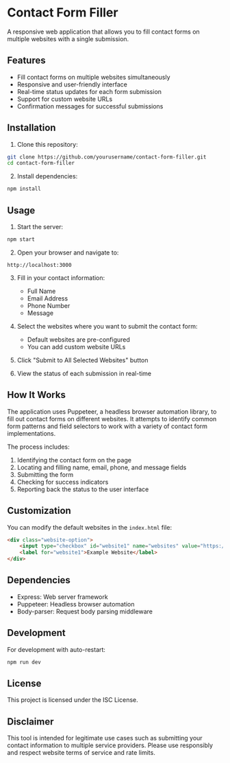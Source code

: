 # Contact Form Filler

A responsive web application that allows you to fill contact forms on multiple websites with a single submission.

## Features

- Fill contact forms on multiple websites simultaneously
- Responsive and user-friendly interface
- Real-time status updates for each form submission
- Support for custom website URLs
- Confirmation messages for successful submissions

## Installation

1. Clone this repository:
```bash
git clone https://github.com/yourusername/contact-form-filler.git
cd contact-form-filler
```

2. Install dependencies:
```bash
npm install
```

## Usage

1. Start the server:
```bash
npm start
```

2. Open your browser and navigate to:
```
http://localhost:3000
```

3. Fill in your contact information:
   - Full Name
   - Email Address
   - Phone Number
   - Message

4. Select the websites where you want to submit the contact form:
   - Default websites are pre-configured
   - You can add custom website URLs

5. Click "Submit to All Selected Websites" button

6. View the status of each submission in real-time

## How It Works

The application uses Puppeteer, a headless browser automation library, to fill out contact forms on different websites. It attempts to identify common form patterns and field selectors to work with a variety of contact form implementations.

The process includes:
1. Identifying the contact form on the page
2. Locating and filling name, email, phone, and message fields
3. Submitting the form
4. Checking for success indicators
5. Reporting back the status to the user interface

## Customization

You can modify the default websites in the `index.html` file:

```html
<div class="website-option">
    <input type="checkbox" id="website1" name="websites" value="https://example.com/contact" checked>
    <label for="website1">Example Website</label>
</div>
```

## Dependencies

- Express: Web server framework
- Puppeteer: Headless browser automation
- Body-parser: Request body parsing middleware

## Development

For development with auto-restart:
```bash
npm run dev
```

## License

This project is licensed under the ISC License.

## Disclaimer

This tool is intended for legitimate use cases such as submitting your contact information to multiple service providers. Please use responsibly and respect website terms of service and rate limits.
